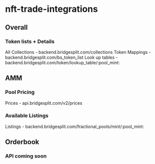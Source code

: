 # nft-trade-integrations

## Overall 

### Token lists + Details
All Collections - backend.bridgesplit.com/collections
Token Mappings - backend.bridgesplit.com/bs_token_list
Look up tables - backend.bridgesplit.com/token/lookup_table/:pool_mint:

## AMM
### Pool Pricing
Prices - api.bridgesplit.com/v2/prices

### Available Listings
Listings - backend.bridgesplit.com/fractional_pools/mint/:pool_mint:

## Orderbook
### API coming soon
